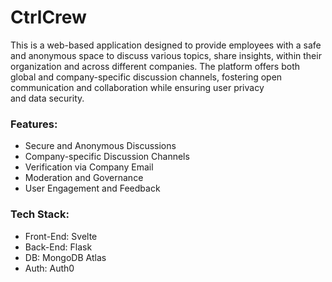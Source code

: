 # CtrlCrew

This is a web-based application designed to provide employees with a safe and anonymous space to discuss various topics, share insights, within their organization and across different companies. The platform offers both global and company-specific discussion channels, fostering open communication and collaboration while ensuring user privacy and data security.


### Features:

* Secure and Anonymous Discussions
* Company-specific Discussion Channels
* Verification via Company Email
* Moderation and Governance
* User Engagement and Feedback

### Tech Stack:

*  Front-End: Svelte
* Back-End: Flask
* DB: MongoDB Atlas
* Auth: Auth0
    